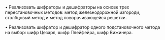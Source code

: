 • Реализовать шифраторы и дешифраторы на основе трех перестановочных методов: метод железнодорожной изгороди, столбцовый метод и метод поворачивающейся решетки.

• Реализовать шифратор и дешифратор одного подстановочного метода на выбор: шифр Цезаря, шифр Плейфейра, шифр Вижинера.
